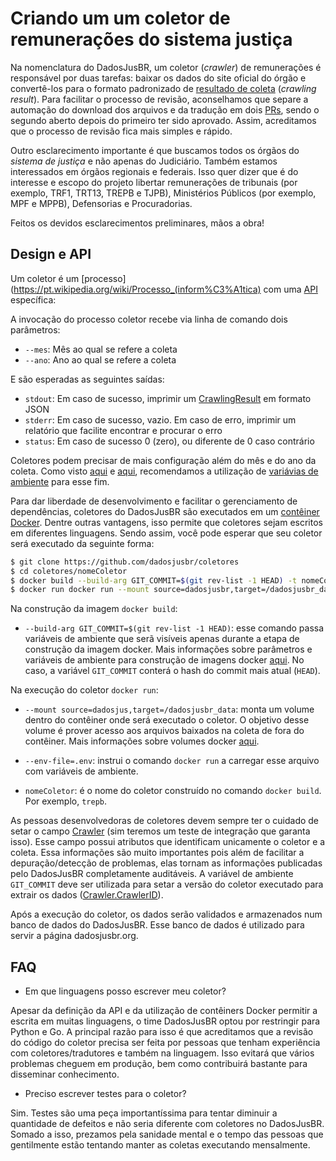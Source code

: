 # Criando um um coletor de remunerações do sistema justiça

Na nomenclatura do DadosJusBR, um coletor (_crawler_) de remunerações é responsável por duas tarefas: baixar os dados do site oficial do órgão e convertê-los para o formato padronizado de [resultado de coleta](https://github.com/dadosjusbr/storage/blob/master/agency.go#L27) (_crawling result_). Para facilitar o processo de revisão, aconselhamos que separe a automação do download dos arquivos e da tradução em dois [PRs](https://help.github.com/pt/github/collaborating-with-issues-and-pull-requests/creating-a-pull-request), sendo o segundo aberto depois do primeiro ter sido aprovado. Assim, acreditamos que o processo de revisão fica mais simples e rápido.

Outro esclarecimento importante é que buscamos todos os órgãos do *sistema de justiça* e não apenas do Judiciário. Também estamos interessados em órgãos regionais e federais. Isso quer dizer que é do interesse e escopo do projeto libertar remunerações de tribunais (por exemplo, TRF1, TRT13, TREPB e TJPB), Ministérios Públicos (por exemplo, MPF e MPPB), Defensorias e Procuradorias.

Feitos os devidos esclarecimentos preliminares, mãos a obra!

## Design e API

Um coletor é um [processo](https://pt.wikipedia.org/wiki/Processo_(inform%C3%A1tica) com uma [API](https://pt.wikipedia.org/wiki/Interface_de_programa%C3%A7%C3%A3o_de_aplica%C3%A7%C3%B5es) específica:

A invocação do processo coletor recebe via linha de comando dois parâmetros:

- `--mes`: Mês ao qual se refere a coleta
- `--ano`: Ano ao qual se refere a coleta

E são esperadas as seguintes saídas:

- `stdout`: Em caso de sucesso, imprimir um [CrawlingResult](https://github.com/dadosjusbr/storage/blob/master/agency.go#L27) em formato JSON
- `stderr`: Em caso de sucesso, vazio. Em caso de erro, imprimir um relatório que facilite encontrar e procurar o erro
- `status`: Em caso de sucesso 0 (zero), ou diferente de 0 caso contrário

Coletores podem precisar de mais configuração além do mês e do ano da coleta. Como visto [aqui](https://github.com/dadosjusbr/coletores/tree/master/mppb) e [aqui](https://github.com/dadosjusbr/coletores/tree/master/trepb), recomendamos a utilização de [variávias de ambiente](https://pt.wikipedia.org/wiki/Vari%C3%A1vel_de_ambiente) para esse fim.

Para dar liberdade de desenvolvimento e facilitar o gerenciamento de dependências, coletores do DadosJusBR são executados em um [contêiner Docker](https://aws.amazon.com/pt/containers/?nc1=f_ccr). Dentre outras vantagens, isso permite que coletores sejam escritos em diferentes linguagens. Sendo assim, você pode esperar que seu coletor será executado da seguinte forma:

```sh
$ git clone https://github.com/dadosjusbr/coletores
$ cd coletores/nomeColetor
$ docker build --build-arg GIT_COMMIT=$(git rev-list -1 HEAD) -t nomeColetor .
$ docker run docker run --mount source=dadosjusbr,target=/dadosjusbr_data/ --env-file=.env nomeColetor --mes=01 --ano=2020 > nomeColetor_2020_01.json
```

Na construção da imagem `docker build`:

- `--build-arg GIT_COMMIT=$(git rev-list -1 HEAD)`: esse comando passa variáveis de ambiente que serã visíveis apenas durante a etapa de construção da imagem docker. Mais informações sobre parâmetros e variáveis de ambiente para construção de imagens docker [aqui](https://docs.docker.com/engine/reference/commandline/build/). No caso, a variável `GIT_COMMIT` conterá o hash do commit mais atual (`HEAD`).

Na execução do coletor `docker run`:

- `--mount source=dadosjus,target=/dadosjusbr_data`: monta um volume dentro do contêiner onde será executado o coletor. O objetivo desse volume é prover acesso aos arquivos baixados na coleta de fora do contêiner. Mais informações sobre volumes docker [aqui](https://docker-unleashed.readthedocs.io/aula2.html).

- `--env-file=.env`: instrui o comando `docker run` a carregar esse arquivo com variáveis de ambiente.

- `nomeColetor`: é o nome do coletor construído no comando `docker build`. Por exemplo, `trepb`.



As pessoas desenvolvedoras de coletores devem sempre ter o cuidado de setar o campo [Crawler](https://github.com/dadosjusbr/storage/blob/master/agency.go#L31) (sim teremos um teste de integração que garanta isso). Esse campo possui atributos que identificam unicamente o coletor e a coleta. Essa informações são muito importantes pois além de facilitar a depuração/detecção de problemas, elas tornam as informações publicadas pelo DadosJusBR completamente auditáveis. A variável de ambiente `GIT_COMMIT` deve ser utilizada para setar a versão do coletor executado para extrair os dados ([Crawler.CrawlerID](https://github.com/dadosjusbr/storage/blob/master/agency.go#L22)).

Após a execução do coletor, os dados serão validados e armazenados num banco de dados do DadosJusBR. Esse banco de dados é utilizado para servir a página dadosjusbr.org.

## FAQ

- Em que linguagens posso escrever meu coletor?

Apesar da definição da API e da utilização de contêiners Docker permitir a escrita em muitas linguagens, o time DadosJusBR optou por restringir para Python e Go. A principal razão para isso é que acreditamos que a revisão do código do coletor precisa ser feita por pessoas que tenham experiência com coletores/tradutores e também na linguagem. Isso evitará que vários problemas cheguem em produção, bem como contribuirá bastante para disseminar conhecimento.

- Preciso escrever testes para o coletor?

Sim. Testes são uma peça importantíssima para tentar diminuir a quantidade de defeitos e não seria diferente com coletores no DadosJusBR. Somado a isso, prezamos pela sanidade mental e o tempo das pessoas que gentilmente estão tentando manter as coletas executando mensalmente.
